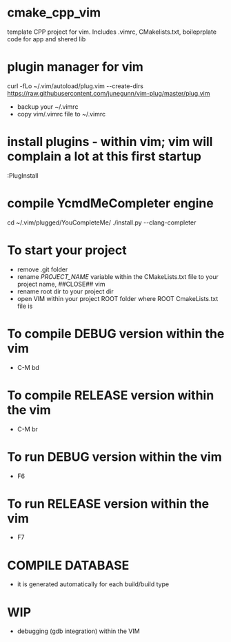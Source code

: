 # cmake_cpp_vim
template CPP project for vim. Includes .vimrc, CMakelists.txt, boileprplate code for app and shered lib

# plugin manager for vim
curl -fLo ~/.vim/autoload/plug.vim --create-dirs https://raw.githubusercontent.com/junegunn/vim-plug/master/plug.vim

- backup your ~/.vimrc
- copy vim/.vimrc file to ~/.vimrc


# install plugins - within vim; vim will complain a lot at this first startup
:PlugInstall

# compile YcmdMeCompleter engine

cd ~/.vim/plugged/YouCompleteMe/
./install.py --clang-completer

# To start your project
- remove .git folder
- rename _PROJECT_NAME_ variable within the CMakeLists.txt file to your project name, ##CLOSE## vim 
- rename root dir to your project dir
- open VIM within your project ROOT folder where ROOT CmakeLists.txt file is

# To compile DEBUG version within the vim
- C-M bd

# To compile RELEASE version within the vim
- C-M br

# To run DEBUG version within the vim
- F6

# To run RELEASE version within the vim
- F7

# COMPILE DATABASE
- it is generated automatically for each build/build type

# WIP 
- debugging (gdb integration) within the VIM
